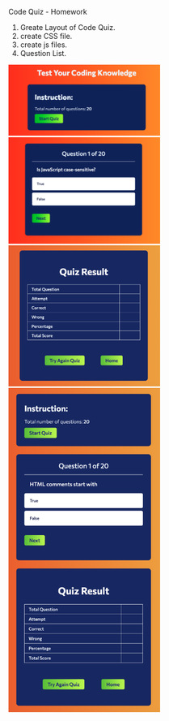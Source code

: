 Code Quiz - Homework

1. Greate Layout of Code Quiz.
2. create CSS file.                           
3. create js files.
4. Question List.

<img src="https://github.com/triathao/Code-Quiz/blob/master/Assets/images/01-Intro-page.png?raw=true" alt="first page" style="width:300px;">

<img src="https://github.com/triathao/Code-Quiz/blob/master/Assets/images/02-quiz-page.png?raw=true" alt="quiz page" style="width:300px;">

<img src="https://github.com/triathao/Code-Quiz/blob/master/Assets/images/03-result-page.png?raw=true" alt="result page" style="width:300px;">

<img src="https://github.com/triathao/Code-Quiz/blob/master/Assets/images/04-all-page.png?raw=true" alt="all page" style="width:300px;">
